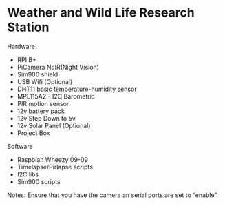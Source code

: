 Weather and Wild Life Research Station
====

Hardware

* RPI B+
* PiCamera NoIR(Night Vision)
* Sim900 shield
* USB Wifi (Optional)
* DHT11 basic temperature-humidity sensor
* MPL115A2 - I2C Barometric
* PIR motion sensor
* 12v battery pack
* 12v Step Down to 5v
* 12v Solar Panel (Optional)
* Project Box

Software

* Raspbian Wheezy 09-09
* Timelapse/Pirlapse scripts
* I2C libs
* Sim900 scripts

Notes: Ensure that you have the camera an serial ports are set to “enable”.
